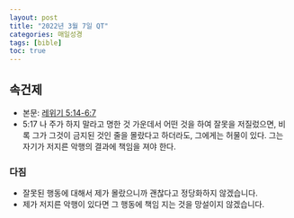 ```yaml
---
layout: post
title: "2022년 3월 7일 QT"
categories: 매일성경
tags: [bible]
toc: true
---
```


## 속건제
- 본문: [레위기 5:14-6:7](https://www.bskorea.or.kr/bible/korbibReadpage.php?version=SAENEW&book=lev&chap=5&sec=14&cVersion=&fontSize=15px&fontWeight=normal#focus)
- 5:17 나 주가 하지 말라고 명한 것 가운데서 어떤 것을 하여 잘못을 저질렀으면, 비록 그가 그것이 금지된 것인 줄을 몰랐다고 하더라도, 그에게는 허물이 있다. 그는 자기가 저지른 악행의 결과에 책임을 져야 한다.

### 다짐
- 잘못된 행동에 대해서 제가 몰랐으니까 괜찮다고 정당화하지 않겠습니다.
- 제가 저지른 악행이 있다면 그 행동에 책임 지는 것을 망설이지 않겠습니다.
